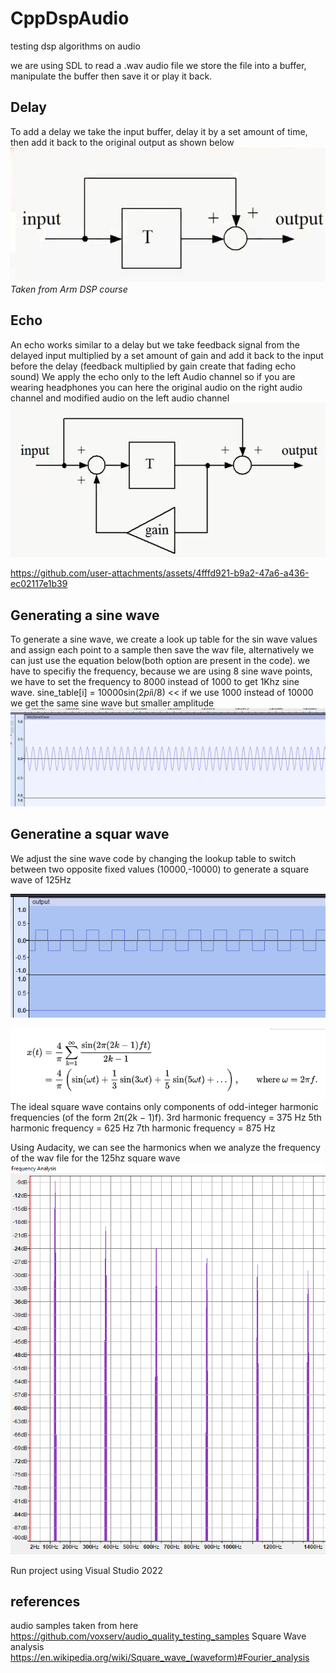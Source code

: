 # CppDspAudio
testing dsp algorithms on audio


we are using SDL to read a .wav audio file
we store the file into a buffer, manipulate the buffer then save it or play it back.

## Delay
To add a delay we take the input buffer, delay it by a set amount of time, then add it back to the original output as shown below
![alt text](docs/delay.png)
*Taken from Arm DSP course*

## Echo
An echo works similar to a delay but we take feedback signal from the delayed input multiplied by a set amount of gain and add it back to the input before the delay (feedback multiplied by gain create that fading echo sound)
We apply the echo only to the left Audio channel so if you are wearing headphones you can here the original audio on the right audio channel and modified audio on the left audio channel
![alt text](docs/echo.png)

https://github.com/user-attachments/assets/4fffd921-b9a2-47a6-a436-ec02117e1b39

## Generating a sine wave
To generate a sine wave, we create a look up table for the sin wave values and assign each point to a sample then save the wav file, alternatively we can just use the equation below(both option are present in the code). we have to specifiy the frequency, because we are using 8 sine wave points, we have to set the frequency to 8000 instead of 1000 to get 1Khz sine wave.
sine_table[i] = 10000sin(2*pi*i/8) << if we use 1000 instead of 10000 we get the same sine wave but smaller amplitude
![alt text](docs/sine.png)

## Generatine a squar wave
We adjust the sine wave code by changing the lookup table to switch between two opposite fixed values (10000,-10000) to generate a square wave of 125Hz

![alt text](docs/sqwave.png)

![alt text](docs/sqf.png)
The ideal square wave contains only components of odd-integer harmonic frequencies (of the form 2π(2k − 1)f).
 3rd harmonic frequency = 375 Hz
 5th harmonic frequency = 625 Hz
 7th harmonic frequency = 875 Hz

Using Audacity, we can see the harmonics when we analyze the frequency of the wav file for the 125hz square wave
![alt text](docs/sqwaveHarmonics.png)

Run project using Visual Studio 2022

## references

audio samples taken from here https://github.com/voxserv/audio_quality_testing_samples
Square Wave analysis https://en.wikipedia.org/wiki/Square_wave_(waveform)#Fourier_analysis
